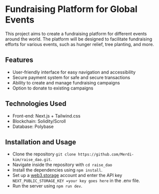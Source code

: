 # Fundraising Platform for Global Events
This project aims to create a fundraising platform for different events around the world. The platform will be designed to facilitate fundraising efforts for various events, such as hunger relief, tree planting, and more.

## Features
- User-friendly interface for easy navigation and accessibility
- Secure payment system for safe and secure transactions
- Ability to create and manage fundraising campaigns
- Option to donate to existing campaigns

## Technologies Used
- Front-end: Next.js + Tailwind.css
- Blockchain: Solidity/Scroll
- Database: Polybase

## Installation and Usage
- Clone the repository `git clone https://github.com/Merdi-kim/raise_dao.git`.
- Navigate inside the repository with `cd raise_dao`
- Install the dependencies using `npm install`.
- Set up a [web3.storage]('https://web3.storage/') account and enter the API key `NEXT_PUBLIC_STORAGE_KEY =your key goes here` in the .env file.
- Run the server using `npm run dev`.
